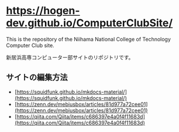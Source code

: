 # https://hogen-dev.github.io/ComputerClubSite/

This is the repository of the Niihama National College of Technology Computer Club site.

新居浜高専コンピューター部サイトのリポジトリです。

## サイトの編集方法

- [https://squidfunk.github.io/mkdocs-material/](https://squidfunk.github.io/mkdocs-material/)
- [https://zenn.dev/mebiusbox/articles/81d977a72cee01](https://zenn.dev/mebiusbox/articles/81d977a72cee01)
- [https://qiita.com/Qiita/items/c686397e4a0f4f11683d](https://qiita.com/Qiita/items/c686397e4a0f4f11683d)
